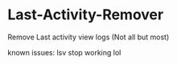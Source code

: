 # Last-Activity-Remover
Remove Last activity view logs (Not all but most)


known issues: lsv stop working lol
